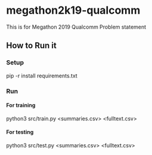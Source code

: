 # megathon2k19-qualcomm
This is for Megathon 2019 Qualcomm Problem statement

## How to Run it

### Setup
pip -r install requirements.txt

### Run 
#### For training
python3 src/train.py <summaries.csv> <fulltext.csv>
#### For testing
python3 src/test.py <summaries.csv> <fulltext.csv>
